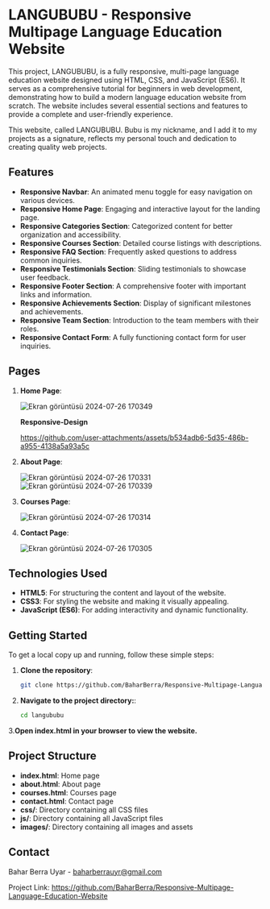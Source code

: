 # LANGUBUBU - Responsive Multipage Language Education Website
This project, LANGUBUBU, is a fully responsive, multi-page language education website designed using HTML, CSS, and JavaScript (ES6). It serves as a comprehensive tutorial for beginners in web development, demonstrating how to build a modern language education website from scratch. The website includes several essential sections and features to provide a complete and user-friendly experience.

This website, called LANGUBUBU. Bubu is my nickname, and I add it to my projects as a signature, reflects my personal touch and dedication to creating quality web projects.

## Features

- **Responsive Navbar**: An animated menu toggle for easy navigation on various devices.
- **Responsive Home Page**: Engaging and interactive layout for the landing page.
- **Responsive Categories Section**: Categorized content for better organization and accessibility.
- **Responsive Courses Section**: Detailed course listings with descriptions.
- **Responsive FAQ Section**: Frequently asked questions to address common inquiries.
- **Responsive Testimonials Section**: Sliding testimonials to showcase user feedback.
- **Responsive Footer Section**: A comprehensive footer with important links and information.
- **Responsive Achievements Section**: Display of significant milestones and achievements.
- **Responsive Team Section**: Introduction to the team members with their roles.
- **Responsive Contact Form**: A fully functioning contact form for user inquiries.

## Pages

1. **Home Page**:

   ![Ekran görüntüsü 2024-07-26 170349](https://github.com/user-attachments/assets/baa2922d-2cd0-44d3-8989-33c337233647)

      **Responsive-Design**
   
      https://github.com/user-attachments/assets/b534adb6-5d35-486b-a955-4138a5a93a5c



   
3. **About Page**:

   ![Ekran görüntüsü 2024-07-26 170331](https://github.com/user-attachments/assets/a725f4ec-caa5-46f9-9b1e-4c134f77aad0)
   ![Ekran görüntüsü 2024-07-26 170339](https://github.com/user-attachments/assets/8b136bde-eab4-4879-ba5b-388229374c2b)

   
5. **Courses Page**:
   
   ![Ekran görüntüsü 2024-07-26 170314](https://github.com/user-attachments/assets/84583890-61f7-42e5-9bac-5e0cc6a6f494)

6. **Contact Page**:
   
   ![Ekran görüntüsü 2024-07-26 170305](https://github.com/user-attachments/assets/8d31dde8-0485-4e7c-928e-384d8db3f6cc)


## Technologies Used

- **HTML5**: For structuring the content and layout of the website.
- **CSS3**: For styling the website and making it visually appealing.
- **JavaScript (ES6)**: For adding interactivity and dynamic functionality.

## Getting Started

To get a local copy up and running, follow these simple steps:

1. **Clone the repository**:
   ```sh
   git clone https://github.com/BaharBerra/Responsive-Multipage-Language-Education-Website.git

2. **Navigate to the project directory:**:
   ```sh
   cd langububu

3.**Open index.html in your browser to view the website.**

## Project Structure

- **index.html**: Home page
- **about.html**: About page
- **courses.html**: Courses page
- **contact.html**: Contact page
- **css/**: Directory containing all CSS files
- **js/**: Directory containing all JavaScript files
- **images/**: Directory containing all images and assets


## Contact
Bahar Berra Uyar - baharberrauyr@gmail.com

Project Link: https://github.com/BaharBerra/Responsive-Multipage-Language-Education-Website
   
